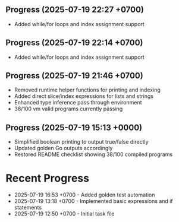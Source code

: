## Progress (2025-07-19 22:27 +0700)
- Added while/for loops and index assignment support

## Progress (2025-07-19 22:14 +0700)
- Added while/for loops and index assignment support

## Progress (2025-07-19 21:46 +0700)
- Removed runtime helper functions for printing and indexing
- Added direct slice/index expressions for lists and strings
- Enhanced type inference pass through environment
- 38/100 vm valid programs currently passing

## Progress (2025-07-19 15:13 +0000)
- Simplified boolean printing to output true/false directly
- Updated golden Go outputs accordingly
- Restored README checklist showing 38/100 compiled programs

# Recent Progress
- 2025-07-19 16:53 +0700 - Added golden test automation
- 2025-07-19 13:18 +0700 - Implemented basic expressions and if statements
- 2025-07-19 12:50 +0700 - Initial task file
